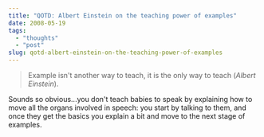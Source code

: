 ```yaml
---
title: "QOTD: Albert Einstein on the teaching power of examples"
date: 2008-05-19
tags: 
  - "thoughts"
  - "post"
slug: qotd-albert-einstein-on-the-teaching-power-of-examples
---
```


> Example isn't another way to teach, it is the only way to teach (_Albert Einstein_).

Sounds so obvious...you don't teach babies to speak by explaining how to move all the organs involved in speech: you start by talking to them, and once they get the basics you explain a bit and move to the next stage of examples.
